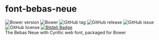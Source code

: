 # font-bebas-neue
![Bower version](https://img.shields.io/bower/v/font-bebas-neue.svg?style=flat-square) 
![Bower](https://img.shields.io/bower/l/font-bebas-neue.svg?style=flat-square)
![GitHub tag](https://img.shields.io/github/tag/GitScrum/font-bebas-neue.svg?style=flat-square)
![GitHub release](https://img.shields.io/github/release/GitScrum/font-bebas-neue.svg?style=flat-square)
![GitHub issue](https://img.shields.io/github/issues/GitScrum/font-bebas-neue.svg?style=flat-square)
![GitHub license](https://img.shields.io/github/license/GitScrum/font-bebas-neue.svg?style=flat-square)
[![Bitdeli Badge](https://d2weczhvl823v0.cloudfront.net/GitScrum/font-bebas-neue/trend.png)](https://bitdeli.com/free "Bitdeli Badge")
<br/>
The Bebas Neue with Cyrillic web font, packaged for Bower
